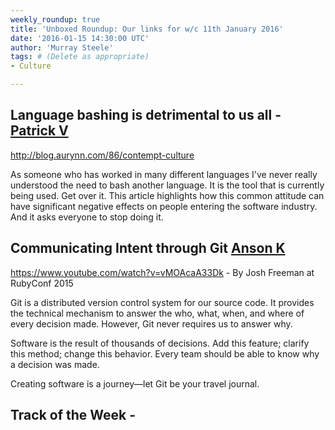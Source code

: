 ```yaml
---
weekly_roundup: true
title: 'Unboxed Roundup: Our links for w/c 11th January 2016'
date: '2016-01-15 14:30:00 UTC'
author: 'Murray Steele'
tags: # (Delete as appropriate)
- Culture

---
```


## Language bashing is detrimental to us all - [Patrick V](/people/patrick-vine)

http://blog.aurynn.com/86/contempt-culture

As someone who has worked in many different languages I've never really understood the need to bash another language.  It is the tool that is currently being used. Get over it.  This article highlights how this common attitude can have significant negative effects on people entering the software industry.  And it asks everyone to stop doing it.

## Communicating Intent through Git [Anson K](/people/anson-kelly)

https://www.youtube.com/watch?v=vMOAcaA33Dk - By Josh Freeman at RubyConf 2015

Git is a distributed version control system for our source code. It provides the technical mechanism to answer the who, what, when, and where of every decision made. However, Git never requires us to answer why.

Software is the result of thousands of decisions. Add this feature; clarify this method; change this behavior. Every team should be able to know why a decision was made.

Creating software is a journey—let Git be your travel journal.

## Track of the Week - [](/people/)
